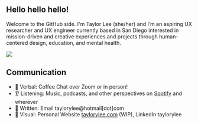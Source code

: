 ## Hello hello hello!

Welcome to the GitHub side. I'm Taylor Lee (she/her) and I’m an aspiring UX researcher and UX engineer currently based in San Diego interested in mission-driven and creative experiences and projects through human-centered design, education, and mental health.

![](https://komarev.com/ghpvc/?username=taylorylee&color=blue)


## Communication
* 💬 Verbal: Coffee Chat over Zoom or in person!
* 👂 Listening: Music, podcasts, and other perspectives on [Spotify](https://volt.fm/taylorlee) and wherever  
* 📧 Written: Email taylorylee@hotmail[dot]com 
* 👀 Visual: Personal Website [taylorylee.com](https://taylorlee.notion.site/taylorlee/Hi-I-m-Taylor-Lee-89b3be3bd07e4bacb8603e65c9d1b27a) (WIP), LinkedIn taylorylee 
